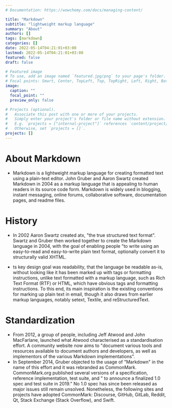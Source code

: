 ```yaml
---
# Documentation: https://wowchemy.com/docs/managing-content/

title: "Markdown"
subtitle: "lightweight markup language"
summary: "About"
authors: []
tags: [markdown]
categories: []
date: 2022-05-14T04:21:01+03:00
lastmod: 2022-05-14T04:21:01+03:00
featured: false
draft: false

# Featured image
# To use, add an image named `featured.jpg/png` to your page's folder.
# Focal points: Smart, Center, TopLeft, Top, TopRight, Left, Right, BottomLeft, Bottom, BottomRight.
image:
  caption: ""
  focal_point: ""
  preview_only: false

# Projects (optional).
#   Associate this post with one or more of your projects.
#   Simply enter your project's folder or file name without extension.
#   E.g. `projects = ["internal-project"]` references `content/project/deep-learning/index.md`.
#   Otherwise, set `projects = []`.
projects: []
---
```

# About Markdown
- Markdown is a lightweight markup language for creating formatted text using a plain-text editor. John Gruber and Aaron Swartz created Markdown in 2004 as a markup language that is appealing to human readers in its source code form. Markdown is widely used in blogging, instant messaging, online forums, collaborative software, documentation pages, and readme files. 
# History
- In 2002 Aaron Swartz created atx, "the true structured text format". Swartz and Gruber then worked together to create the Markdown language in 2004, with the goal of enabling people "to write using an easy-to-read and easy-to-write plain text format, optionally convert it to structurally valid XHTML.

-  ts key design goal was readability, that the language be readable as-is, without looking like it has been marked up with tags or formatting instructions, unlike text formatted with a markup language, such as Rich Text Format (RTF) or HTML, which have obvious tags and formatting instructions. To this end, its main inspiration is the existing conventions for marking up plain text in email, though it also draws from earlier markup languages, notably setext, Textile, and reStructuredText.
# Standardization
- From 2012, a group of people, including Jeff Atwood and John MacFarlane, launched what Atwood characterised as a standardisation effort. A community website now aims to "document various tools and resources available to document authors and developers, as well as implementors of the various Markdown implementations". 
- In September 2014, Gruber objected to the usage of "Markdown" in the name of this effort and it was rebranded as CommonMark. CommonMark.org published several versions of a specification, reference implementation, test suite, and " to announce a finalized 1.0 spec and test suite in 2019." No 1.0 spec has since been released as major issues still remain unsolved. Nonetheless, the following sites and projects have adopted CommonMark: Discourse, GitHub, GitLab, Reddit, Qt, Stack Exchange (Stack Overflow), and Swift. 